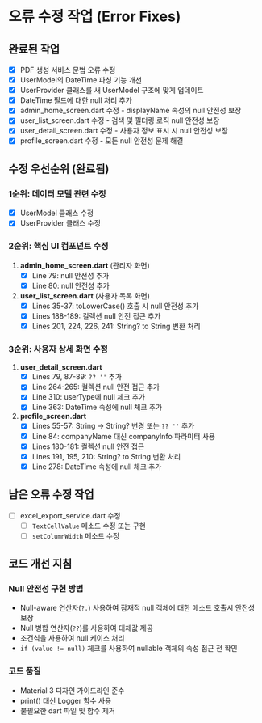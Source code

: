 # 오류 수정 작업 (Error Fixes)

## 완료된 작업
- [x] PDF 생성 서비스 문법 오류 수정
- [x] UserModel의 DateTime 파싱 기능 개선
- [x] UserProvider 클래스를 새 UserModel 구조에 맞게 업데이트
- [x] DateTime 필드에 대한 null 처리 추가
- [x] admin_home_screen.dart 수정 - displayName 속성의 null 안전성 보장
- [x] user_list_screen.dart 수정 - 검색 및 필터링 로직 null 안전성 보장
- [x] user_detail_screen.dart 수정 - 사용자 정보 표시 시 null 안전성 보장
- [x] profile_screen.dart 수정 - 모든 null 안전성 문제 해결

## 수정 우선순위 (완료됨)

### 1순위: 데이터 모델 관련 수정
- [x] UserModel 클래스 수정
- [x] UserProvider 클래스 수정

### 2순위: 핵심 UI 컴포넌트 수정
1. **admin_home_screen.dart** (관리자 화면)
   - [x] Line 79: null 안전성 추가
   - [x] Line 80: null 안전성 추가

2. **user_list_screen.dart** (사용자 목록 화면)
   - [x] Lines 35-37: toLowerCase() 호출 시 null 안전성 추가
   - [x] Lines 188-189: 컬렉션 null 안전 접근 추가
   - [x] Lines 201, 224, 226, 241: String? to String 변환 처리

### 3순위: 사용자 상세 화면 수정
1. **user_detail_screen.dart**
   - [x] Lines 79, 87-89: `?? ''` 추가
   - [x] Line 264-265: 컬렉션 null 안전 접근 추가
   - [x] Line 310: userType에 null 체크 추가
   - [x] Line 363: DateTime 속성에 null 체크 추가

2. **profile_screen.dart**
   - [x] Lines 55-57: String -> String? 변경 또는 `?? ''` 추가
   - [x] Line 84: companyName 대신 companyInfo 파라미터 사용
   - [x] Lines 180-181: 컬렉션 null 안전 접근
   - [x] Lines 191, 195, 210: String? to String 변환 처리
   - [x] Line 278: DateTime 속성에 null 체크 추가

## 남은 오류 수정 작업
- [ ] excel_export_service.dart 수정
  - [ ] `TextCellValue` 메소드 수정 또는 구현
  - [ ] `setColumnWidth` 메소드 수정

## 코드 개선 지침

### Null 안전성 구현 방법
- Null-aware 연산자(`?.`) 사용하여 잠재적 null 객체에 대한 메소드 호출시 안전성 보장
- Null 병합 연산자(`??`)를 사용하여 대체값 제공
- 조건식을 사용하여 null 케이스 처리
- `if (value != null)` 체크를 사용하여 nullable 객체의 속성 접근 전 확인

### 코드 품질
- Material 3 디자인 가이드라인 준수
- print() 대신 Logger 함수 사용
- 불필요한 dart 파일 및 함수 제거
